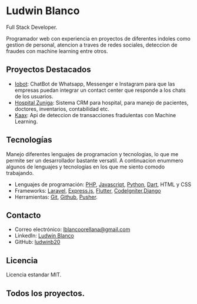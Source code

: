 # Ludwin Blanco
Full Stack Developer.


Programador web con experiencia en proyectos de diferentes indoles como gestion de personal, atencion a traves de redes sociales, deteccion de fraudes con machine learning entre otros.

## Proyectos Destacados

- [Iobot](https://github.com/authcodela/iobot.git): ChatBot de Whatsapp, Messenger e Instagram para que las empresas puedan integrar un contact center que responde a los chats de los usuarios.
- [Hospital Zuniga](https://github.com/authcodela/multiclinica.git): Sistema CRM para hospital, para manejo de pacientes, doctores, inventarios, contabilidad etc.
- [Kaax](https://github.com/ludwinb20/kaax.git): Api de deteccion de transacciones fradulentas con Machine Learning.

## Tecnologías

Manejo diferentes lenguajes de programacion y tecnologias, lo que me permite ser un desarrollador bastante versatil. A continuacion enummero algunos de lenguajes y tecnologias en los que me siento comodo trabajando.

- Lenguajes de programación: [PHP](https://www.php.net/), [Javascript](https://www.javascript.com/), [Python](https://www.python.org/), [Dart](https://dart.dev/), HTML y CSS
- Frameworks: [Laravel](https://laravel.com/), [Express.js](https://expressjs.com/), [Flutter](https://flutter.dev/), [CodeIgniter](https://www.codeigniter.com/),[Django](https://www.djangoproject.com/)
- Herramientas: [Git](https://git-scm.com/), [Github](https://github.com/), [Pusher](https://pusher.com/).

## Contacto

- Correo electrónico: lblancoorellana@gmail.com
- LinkedIn: [Ludwin Blanco](https://www.linkedin.com/in/ludwin-blanco-72b42b195/)
- GitHub: [ludwinb20](https://github.com/ludwinb20)

## Licencia

Licencia estandar MIT.

## Todos los proyectos.



